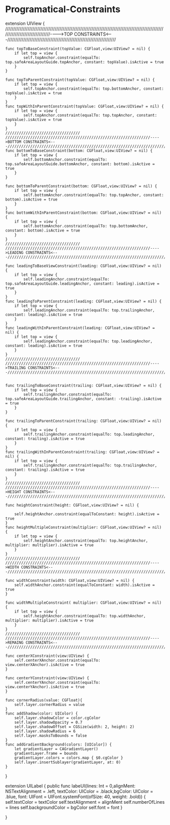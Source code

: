# Programatical-Constraints
extension UIView {
    ///////////////////////////////////////////////////////////////////////////////////////////////////////////////////////////////---->TOP CONSTRAINTS<---////////////////////////////////////////////////////////////////////
    
    func topToBaseConstraint(topValue: CGFloat,view:UIView? = nil) {
        if let top = view {
            self.topAnchor.constraint(equalTo: top.safeAreaLayoutGuide.topAnchor, constant: topValue).isActive = true
        }
    }
    
    func topToParentConstraint(topValue: CGFloat,view:UIView? = nil) {
        if let top = view {
            self.topAnchor.constraint(equalTo: top.bottomAnchor, constant: topValue).isActive = true
        }
    }
    func topWithInParentConstraint(topValue: CGFloat,view:UIView? = nil) {
        if let top = view {
            self.topAnchor.constraint(equalTo: top.topAnchor, constant: topValue).isActive = true
        }
    }
    ///////////////////////////////// ////////////////////////////////////////////////////////////////---->BOTTOM CONSTRAINTS<---///////////////////////////////////////////////////////////////////////////////////////////////////////////////////////////////////////////////////////////////////////////////////////////////////
    func bottomToBaseConstraint(bottom: CGFloat,view:UIView? = nil) {
        if let top = view {
            self.bottomAnchor.constraint(equalTo: top.safeAreaLayoutGuide.bottomAnchor, constant: bottom).isActive = true
        }
    }
    
    func bottomToParentConstraint(bottom: CGFloat,view:UIView? = nil) {
        if let top = view {
            self.bottomAnchor.constraint(equalTo: top.topAnchor, constant: bottom).isActive = true
        }
    }
    func bottomWithInParentConstraint(bottom: CGFloat,view:UIView? = nil) {
        if let top = view {
            self.bottomAnchor.constraint(equalTo: top.bottomAnchor, constant: bottom).isActive = true
        }
    }
    ///////////////////////////////// ////////////////////////////////////////////////////////////////---->LEADING CONSTRAINTS<---///////////////////////////////////////////////////////////////////////////////////////////////////////////////////////////////////////////////////////////////////////////////////////////////////
    
    func leadingToBaseViewConstraint(leading: CGFloat,view:UIView? = nil) {
        if let top = view {
            self.leadingAnchor.constraint(equalTo: top.safeAreaLayoutGuide.leadingAnchor, constant: leading).isActive = true
        }
    }
    func leadingToParentConstraint(leading: CGFloat,view:UIView? = nil) {
        if let top = view {
            self.leadingAnchor.constraint(equalTo: top.trailingAnchor, constant: leading).isActive = true
        }
    }
    func leadingWithInParentConstraint(leading: CGFloat,view:UIView? = nil) {
        if let top = view {
            self.leadingAnchor.constraint(equalTo: top.leadingAnchor, constant: leading).isActive = true
        }
    }
    ///////////////////////////////// ////////////////////////////////////////////////////////////////---->TRAILING CONSTRAINTS<---///////////////////////////////////////////////////////////////////////////////////////////////////////////////////////////////////////////////////////////////////////////////////////////////////
    
    
    func trailingToBaseConstraint(trailing: CGFloat,view:UIView? = nil) {
        if let top = view {
            self.trailingAnchor.constraint(equalTo: top.safeAreaLayoutGuide.trailingAnchor, constant: -trailing).isActive = true
        }
    }
    
    func trailingToParentConstraint(trailing: CGFloat,view:UIView? = nil) {
        if let top = view {
            self.trailingAnchor.constraint(equalTo: top.leadingAnchor, constant: trailing).isActive = true
        }
    }
    func trailingWithInParentConstraint(trailing: CGFloat,view:UIView? = nil) {
        if let top = view {
            self.trailingAnchor.constraint(equalTo: top.trailingAnchor, constant: trailing).isActive = true
        }
    }
    ///////////////////////////////// ////////////////////////////////////////////////////////////////---->HEIGHT CONSTRAINTS<---///////////////////////////////////////////////////////////////////////////////////////////////////////////////////////////////////////////////////////////////////////////////////////////////////
    
    func heightConstraint(height: CGFloat,view:UIView? = nil) {
        
        self.heightAnchor.constraint(equalToConstant: height).isActive = true
    }
    func heightMultipleConstraint(multiplier: CGFloat,view:UIView? = nil) {
        if let top = view {
            self.heightAnchor.constraint(equalTo: top.heightAnchor, multiplier: multiplier).isActive = true
        }
    }
    ///////////////////////////////// ////////////////////////////////////////////////////////////////---->WIDTH CONSTRAINTS<---///////////////////////////////////////////////////////////////////////////////////////////////////////////////////////////////////////////////////////////////////////////////////////////////////
    
    func widthConstraint(width: CGFloat,view:UIView? = nil) {
        self.widthAnchor.constraint(equalToConstant: width).isActive = true
    }
    
    func widthMultipleConstraint( multiplier: CGFloat,view:UIView? = nil) {
        if let top = view {
            self.heightAnchor.constraint(equalTo: top.widthAnchor, multiplier: multiplier).isActive = true
        }
    }
    ///////////////////////////////// ////////////////////////////////////////////////////////////////---->REMAING CONSTRAINTS<---///////////////////////////////////////////////////////////////////////////////////////////////////////////////////////////////////////////////////////////////////////////////////////////////////
    
    func centerXConstraint(view:UIView) {
        self.centerXAnchor.constraint(equalTo: view.centerXAnchor).isActive = true
    }
    
    func centerYConstraint(view:UIView) {
        self.centerYAnchor.constraint(equalTo: view.centerYAnchor).isActive = true
    }
    
    func cornerRadius(value: CGFloat){
        self.layer.cornerRadius = value
    }
    func addShadow(color: UIColor) {
        self.layer.shadowColor = color.cgColor
        self.layer.shadowOpacity = 0.7
        self.layer.shadowOffset = CGSize(width: 2, height: 2)
        self.layer.shadowRadius = 6
        self.layer.masksToBounds = false
    }
    func addGradientBackground(colors: [UIColor]) {
        let gradientLayer = CAGradientLayer()
        gradientLayer.frame = bounds
        gradientLayer.colors = colors.map { $0.cgColor }
        self.layer.insertSublayer(gradientLayer, at: 0)
    }
}

extension UILabel {
    public func labeUI(lines: Int = 0,alignMent: NSTextAlignment = .left, textColor: UIColor = .black,bgColor: UIColor = .blue, font: UIFont = UIFont.systemFont(ofSize: 40, weight: .bold)) {
        self.textColor = textColor
        self.textAlignment = alignMent
        self.numberOfLines = lines
        self.backgroundColor = bgColor
        self.font = font
    }
    
}
